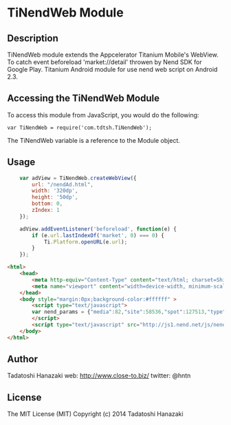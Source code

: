 # TiNendWeb Module

## Description

TiNendWeb module extends the Appcelerator Titanium Mobile's WebView.
To catch event beforeload 'market://detail' throwen by Nend SDK for Google Play.
Titanium Android module for use nend web script on Android 2.3.

## Accessing the TiNendWeb Module

To access this module from JavaScript, you would do the following:

	var TiNendWeb = require('com.tdtsh.TiNendWeb');


The TiNendWeb variable is a reference to the Module object.	


## Usage

```javascript
	var adView = TiNendWeb.createWebView({
		url: "/nendAd.html",
		width: '320dp',
		height: '50dp',
		bottom: 0,
		zIndex: 1
	});

	adView.addEventListener('beforeload', function(e) {
		if (e.url.lastIndexOf('market', 0) === 0) {
			Ti.Platform.openURL(e.url);
		}
	});
```

```html
<html>
    <head>
        <meta http-equiv="Content-Type" content="text/html; charset=Shift_JIS" >
        <meta name="viewport" content="width=device-width, minimum-scale=1, maximum-scale=1">
    </head>
    <body style="margin:0px;background-color:#ffffff" >
		<script type="text/javascript">
		var nend_params = {"media":82,"site":58536,"spot":127513,"type":1,"oriented":1};
		</script>
		<script type="text/javascript" src="http://js1.nend.net/js/nendAdLoader.js"></script>
    </body>
</html>
```

## Author

Tadatoshi Hanazaki
web: http://www.close-to.biz/
twitter: @hntn

## License

The MIT License (MIT) Copyright (c) 2014 Tadatoshi Hanazaki
